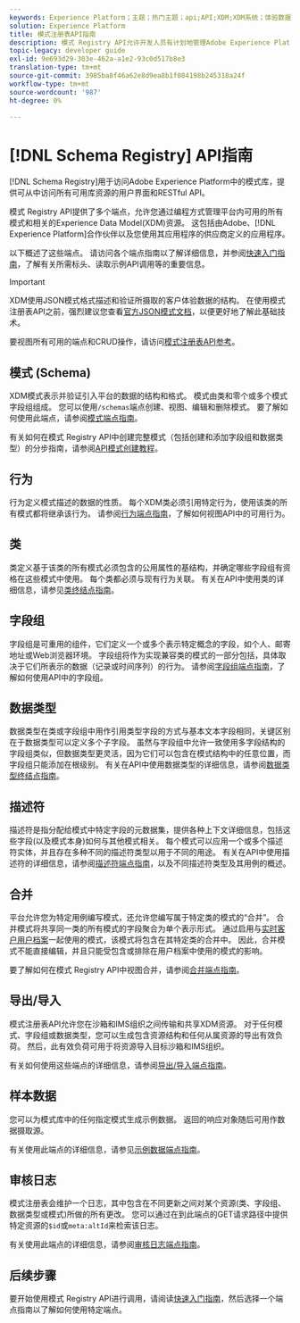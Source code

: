 ```yaml
---
keywords: Experience Platform；主题；热门主题；api;API;XDM;XDM系统；体验数据模型；体验数据模型；数据模型；模式注册；模式注册；
solution: Experience Platform
title: 模式注册表API指南
description: 模式 Registry API允许开发人员有计划地管理Adobe Experience Platform中的所有模式和相关的Experience Data Model(XDM)资源。 请按照本指南学习如何使用API执行关键操作。
topic-legacy: developer guide
exl-id: 9e693d29-303e-462a-a1e2-93c0d517b8e3
translation-type: tm+mt
source-git-commit: 3985ba8f46a62e8d9ea8b1f084198b245318a24f
workflow-type: tm+mt
source-wordcount: '987'
ht-degree: 0%

---
```


# [!DNL Schema Registry] API指南

[!DNL Schema Registry]用于访问Adobe Experience Platform中的模式库，提供可从中访问所有可用库资源的用户界面和RESTful API。

模式 Registry API提供了多个端点，允许您通过编程方式管理平台内可用的所有模式和相关的Experience Data Model(XDM)资源。 这包括由Adobe、[!DNL Experience Platform]合作伙伴以及您使用其应用程序的供应商定义的应用程序。

以下概述了这些端点。 请访问各个端点指南以了解详细信息，并参阅[快速入门指南](./getting-started.md)，了解有关所需标头、读取示例API调用等的重要信息。

>[!IMPORTANT]
>
>XDM使用JSON模式格式描述和验证所摄取的客户体验数据的结构。 在使用模式注册表API之前，强烈建议您查看[官方JSON模式文档](https://json-schema.org/)，以便更好地了解此基础技术。

要视图所有可用的端点和CRUD操作，请访问[模式注册表API参考](https://www.adobe.io/apis/experienceplatform/home/api-reference.html#!acpdr/swagger-specs/schema-registry.yaml)。

## 模式 (Schema)

XDM模式表示并验证引入平台的数据的结构和格式。 模式由类和零个或多个模式字段组组成。 您可以使用`/schemas`端点创建、视图、编辑和删除模式。 要了解如何使用此端点，请参阅[模式端点指南](./schemas.md)。

有关如何在模式 Registry API中创建完整模式（包括创建和添加字段组和数据类型）的分步指南，请参阅[API模式创建教程](../tutorials/create-schema-api.md)。

## 行为

行为定义模式描述的数据的性质。 每个XDM类必须引用特定行为，使用该类的所有模式都将继承该行为。 请参阅[行为端点指南](./behaviors.md)，了解如何视图API中的可用行为。

## 类

类定义基于该类的所有模式必须包含的公用属性的基结构，并确定哪些字段组有资格在这些模式中使用。 每个类都必须与现有行为关联。 有关在API中使用类的详细信息，请参见[类终结点指南](./classes.md)。

## 字段组

字段组是可重用的组件，它们定义一个或多个表示特定概念的字段，如个人、邮寄地址或Web浏览器环境。 字段组将作为实现兼容类的模式的一部分包括，具体取决于它们所表示的数据（记录或时间序列）的行为。 请参阅[字段组端点指南](./field-groups.md)，了解如何使用API中的字段组。

## 数据类型

数据类型在类或字段组中用作引用类型字段的方式与基本文本字段相同，关键区别在于数据类型可以定义多个子字段。 虽然与字段组中允许一致使用多字段结构的字段组类似，但数据类型更灵活，因为它们可以包含在模式结构中的任意位置，而字段组只能添加在根级别。 有关在API中使用数据类型的详细信息，请参阅[数据类型终结点指南](./data-types.md)。

## 描述符

描述符是指分配给模式中特定字段的元数据集，提供各种上下文详细信息，包括这些字段(以及模式本身)如何与其他模式相关。 每个模式可以应用一个或多个描述符实体，并且存在多种不同的描述符类型以用于不同的用途。 有关在API中使用描述符的详细信息，请参阅[描述符端点指南](./descriptors.md)，以及不同描述符类型及其用例的概述。

## 合并

平台允许您为特定用例编写模式，还允许您编写属于特定类的模式的“合并”。 合并模式将共享同一类的所有模式的字段聚合为单个表示形式。 通过启用与[实时客户用户档案](../../profile/home.md)一起使用的模式，该模式将包含在其特定类的合并中。 因此，合并模式不能直接编辑，并且只能受包含或排除在用户档案中使用的模式的影响。

要了解如何在模式 Registry API中视图合并，请参阅[合并端点指南](./unions.md)。

## 导出/导入

模式注册表API允许您在沙箱和IMS组织之间传输和共享XDM资源。 对于任何模式、字段组或数据类型，您可以生成包含资源结构和任何从属资源的导出有效负荷。 然后，此有效负荷可用于将资源导入目标沙箱和IMS组织。

有关如何使用这些端点的详细信息，请参阅[导出/导入端点指南](./export-import.md)。

## 样本数据

您可以为模式库中的任何指定模式生成示例数据。 返回的响应对象随后可用作数据摄取源。

有关使用此端点的详细信息，请参见[示例数据端点指南](./sample-data.md)。

## 审核日志

模式注册表会维护一个日志，其中包含在不同更新之间对某个资源(类、字段组、数据类型或模式)所做的所有更改。 您可以通过在到此端点的GET请求路径中提供特定资源的`$id`或`meta:altId`来检索该日志。

有关使用此端点的详细信息，请参阅[审核日志端点指南](./audit-log.md)。

## 后续步骤

要开始使用模式 Registry API进行调用，请阅读[快速入门指南](./getting-started.md)，然后选择一个端点指南以了解如何使用特定端点。
